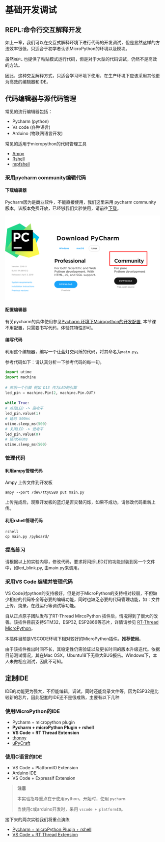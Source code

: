 # 基础开发调试

## REPL:命令行交互解释开发

如上一章，我们可以在交互式解释环境下进行代码的开发调试，但是显然这样的方法效率很低，只适合于初学者认识MicroPython的环境以及模块。

虽然`REPL` 也提供了粘贴模式运行代码，但是对于大型的代码调试，仍然不是高效的方法。

因此，这种交互解释方式，只适合学习环境下使用，在生产环境下应该采用其他更为高效的编辑器和IDE。

## 代码编辑器与源代码管理

常见的流行编辑器包括：

- Pycharm (python)
- Vs code (各种语言)
- Arduino (物联网语言开发)

常见的适用于micropython的代码管理工具

- [Ampy](ref/ampy_usage.md)
- [Rshell](ref/rshell_usage.md)
- [mpfshell](ref/mpfshell_usage.md)

###  采用pycharm community编辑代码

#### 下载编辑器

Pycharm因为是商业软件，不能直接使用，我们这里采用 pycharm community 版本，该版本免费开放，已经够我们实验使用，请前往[下载](https://www.jetbrains.com/pycharm/download/#section=linux)。

![请注意下载community版本](img/download_pycharm_ide_community.png)

#### 配置编辑器

有关pycharm的具体使用参见[Pycharm 环境下Mciropython的开发配置](pycharm_dev.md), 本节课不用配置，只需要书写代码，体验其特性即可。

#### 编写代码

利用这个编辑器，编写一个让蓝灯交闪烁的代码，将其命名为`main.py`。

参考代码如下：请认真分析一下参考代码的每一句。

```python
import utime
import machine

# 声明一个引脚 例如 D13 作为LED的引脚
led_pin = machine.Pin(2, machine.Pin.OUT)

while True:
# 点亮LED -> 高电平
led_pin.value(1)
# 延时 500ms
utime.sleep_ms(500)
# 关闭LED -> 低电平
led_pin.value(0)
# 延时500ms
utime.sleep_ms(500)
```

### 管理代码

#### 利用ampy管理代码

Ampy 上传文件到开发板

```shell
ampy --port /dev/ttyUSB0 put main.py
```

上传完成后，观察开发板的蓝灯是否交替闪烁，如果不成功，请修改代码重新上传。

#### 利用rshell管理代码

```shell
rshell
cp main.py /pyboard/
```



### 提高练习

请根据以上的实验内容，修改代码，要求将闪烁LED灯的功能封装到另一个文件中，如led_blink.py, 由main.py来调用。

### 采用VS Code 编辑并管理代码

VS Code对python的支持极好，但是对于MicroPython的支持相对较弱，不但缺少相应的代码补全等必要的编辑功能，同时也缺乏必要的代码管理功能，如：文件上传，烧录，在线运行等调试等功能。

自从正点原子团队发布了RT-Thread MircoPython 插件后，情况得到了很大的改善。该插件目前支持STM32，ESP32, ESP2866等芯片，详情请参见 [RT-Thread MicroPython](https://github.com/RT-Thread-packages/micropython)。

本插件目前是VSCODE环境下相对较好的MicroPython插件。**推荐使用**。

由于该插件推出时间不长，其稳定性仍需验证以及更长时间的版本升级迭代。依据目前测试情况，其在Mac OSX，Ubuntu18下无重大BUG报告。Windows下，本人未做相应测试，因此不可知。

## 定制IDE

IDE的功能更为强大，不但能编辑，调试，同时还能烧录文件等。因为ESP32是比较新的芯片，因此配套的IDE还不是很成熟，主要有以下几种

### 使用MicroPython的IDE

- Pycharm + micropython plugin
- **Pycharm + microPython Plugin + rshell**
- **VS Code + RT Thread Extension**
-  [thonny](https://randomnerdtutorials.com/getting-started-thonny-micropython-python-ide-esp32-esp8266/)
- [uPyCraft](http://docs.dfrobot.com.cn/upycraft/)
  
### 使用C语言的IDE

- VS Code + PlatformIO Extension
- Arduino IDE
- VS Code + Expressif Extension


> **注意**
>
> 本实验指导重点在于使用python，开始时，使用 `pycharm`
>
> 当使用c或arduino开发时，采用 `vscode + platformIO`。

接下来的两次实验我们将重点演练 

- [Pycharm + microPython Plugin + rshell](pycharm_dev.md)
- [VS Code + RT Thread Extension](vscode_rt_thread_dev.md)